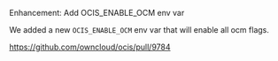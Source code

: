 Enhancement: Add OCIS_ENABLE_OCM env var

We added a new `OCIS_ENABLE_OCM` env var that will enable all ocm flags.

https://github.com/owncloud/ocis/pull/9784
